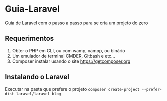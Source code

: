 # Guia-Laravel
Guia de Laravel com o passo a passo para se cria um projeto do zero

## Requerimentos
1. Obter o PHP em CLI, ou com wamp, xampp, ou binário
2. Um emulador de terminal CMDER, Gitbash e etc...
3. Composer instalar usando o site https://getcomposer.org

## Instalando o Laravel
Executar na pasta que prefere o projeto
```composer create-project --prefer-dist laravel/laravel blog```
